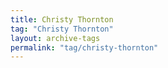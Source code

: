 ```yaml
---
title: Christy Thornton
tag: "Christy Thornton"
layout: archive-tags
permalink: "tag/christy-thornton"
---
```

